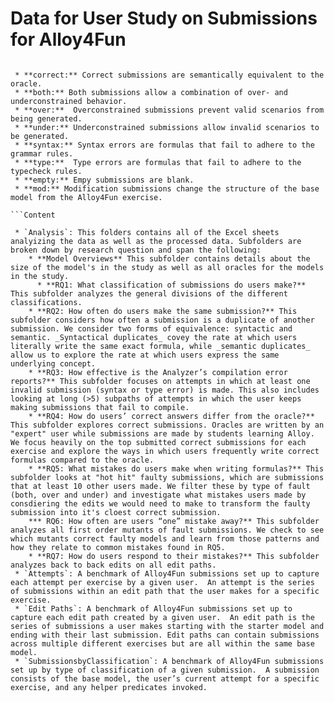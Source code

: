 # Data for User Study on Submissions for Alloy4Fun

```Classifications of submissions

 * **correct:** Correct submissions are semantically equivalent to the oracle.
 * **both:** Both submissions allow a combination of over- and underconstrained behavior.
 * **over:**  Overconstrained submissions prevent valid scenarios from being generated.
 * **under:** Underconstrained submissions allow invalid scenarios to be generated.
 * **syntax:** Syntax errors are formulas that fail to adhere to the grammar rules.
 * **type:**  Type errors are formulas that fail to adhere to the typecheck rules.
 * **empty:** Empy submissions are blank.
 * **mod:** Modification submissions change the structure of the base model from the Alloy4Fun exercise.

```Content

 * `Analysis`: This folders contains all of the Excel sheets analyizing the data as well as the processed data. Subfolders are broken down by research question and span the following:
    * **Model Overviews** This subfolder contains details about the size of the model's in the study as well as all oracles for the models in the study.
	  * **RQ1: What classification of submissions do users make?** This subfolder analyzes the general divisions of the different classifications.
  	* **RQ2: How often do users make the same submission?** This subfolder considers how often a submission is a duplicate of another submission. We consider two forms of equivalence: syntactic and semantic. _Syntactical duplicates_ covey the rate at which users literally write the same exact formula, while _semantic duplicates_ allow us to explore the rate at which users express the same underlying concept. 
  	* **RQ3: How effective is the Analyzer’s compilation error reports?** This subfolder focuses on attempts in which at least one invalid submission (syntax or type error) is made. This also includes looking at long (>5) subpaths of attempts in which the user keeps making submissions that fail to compile.
  	* **RQ4: How do users’ correct answers differ from the oracle?** This subfolder explores correct submissions. Oracles are written by an "expert" user while submissions are made by students learning Alloy. We focus heavily on the top submitted correct submissions for each exercise and explore the ways in which users frequently write correct formulas compared to the oracle.
  	* **RQ5: What mistakes do users make when writing formulas?** This subfolder looks at "hot hit" faulty submissions, which are submissions that at least 10 other users made. We filter these by type of fault (both, over and under) and investigate what mistakes users made by consdiering the edits we would need to make to transform the faulty submission into it's cloest correct submission. 
  	*** RQ6: How often are users “one” mistake away?** This subfolder analyzes all first order mutants of fault submissions. We check to see which mutants correct faulty models and learn from those patterns and how they relate to common mistakes found in RQ5.
  	* **RQ7: How do users respond to their mistakes?** This subfolder analyzes back to back edits on all edit paths.
 * `Attempts`: A benchmark of Alloy4Fun submissions set up to capture each attempt per exercise by a given user.  An attempt is the series of submissions within an edit path that the user makes for a specific exercise.
 * `Edit Paths`: A benchmark of Alloy4Fun submissions set up to capture each edit path created by a given user.  An edit path is the series of submissions a user makes starting with the starter model and ending with their last submission. Edit paths can contain submissions across multiple different exercises but are all within the same base model.
 * `SubmissionsbyClassification`: A benchmark of Alloy4Fun submissions set up by type of classification of a given submission.  A submission consists of the base model, the user’s current attempt for a specific exercise, and any helper predicates invoked.
